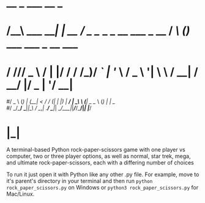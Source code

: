 # 
#   __            _        ___                        __      _                        
#  /__\ ___   ___| | __   / _ \__ _ _ __   ___ _ __  / _\ ___(_)___ ___  ___  _ __ ___ 
# / \/// _ \ / __| |/ /  / /_)/ _` | '_ \ / _ \ '__| \ \ / __| / __/ __|/ _ \| '__/ __|
#/ _  \ (_) | (__|   <  / ___/ (_| | |_) |  __/ |    _\ \ (__| \__ \__ \ (_) | |  \__ \
#\/ \_/\___/ \___|_|\_\ \/    \__,_| .__/ \___|_|    \__/\___|_|___/___/\___/|_|  |___/
#                                  |_|                                                 

A terminal-based Python rock-paper-scissors game with one player vs computer, two or three player options, as well as normal, star trek, mega, and ultimate rock-paper-scissors, each with a differing number of choices

To run it just open it with Python like any other .py file. For example, move to it's parent's directory in your terminal and then run ```python rock_paper_scissors.py``` on Windows or ```python3 rock_paper_scissors.py``` for Mac/Linux.
